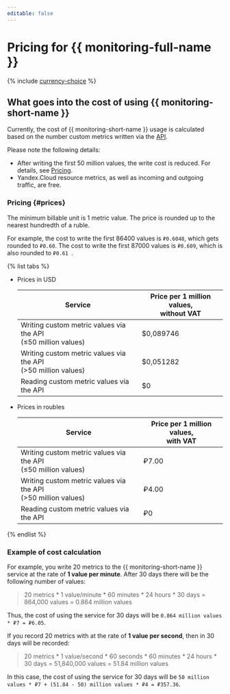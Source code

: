 ```yaml
---
editable: false
---
```

# Pricing for {{ monitoring-full-name }}

{% include [currency-choice](../_includes/pricing/currency-choice.md) %}

## What goes into the cost of using {{ monitoring-short-name }}

Currently, the cost of {{ monitoring-short-name }} usage is calculated based on the number custom metrics written via the [API](api-ref/index.md).

Please note the following details:

* After writing the first 50 million values, the write cost is reduced. For details, see [Pricing](#prices).
* Yandex.Cloud resource metrics, as well as incoming and outgoing traffic, are free.

### Pricing {#prices}

The minimum billable unit is 1 metric value. The price is rounded up to the nearest hundredth of a ruble.

For example, the cost to write the first 86400 values is `₽0.6048`, which gets rounded to `₽0.60`.
The cost to write the first 87000 values is `₽0.609`, which is also rounded to `₽0.61 `.

{% list tabs %}

- Prices in USD

  | Service | Price per 1 million values,<br>without VAT |
  | ----- | ----- |
  | Writing custom metric values via the API<br/>(≤50 million values) | $0,089746 |
  | Writing custom metric values via the API<br/>(>50 million values) | $0,051282 |
  | Reading custom metric values via the API | $0 |

- Prices in roubles

  | Service | Price per 1 million values,<br>with VAT |
  | ----- | ----- |
  | Writing custom metric values via the API<br/>(≤50 million values) | ₽7.00 |
  | Writing custom metric values via the API<br/>(>50 million values) | ₽4.00 |
  | Reading custom metric values via the API | ₽0 |

{% endlist %}

### Example of cost calculation

For example, you write 20 metrics to the {{ monitoring-short-name }} service at the rate of **1 value per minute**.
After 30 days there will be the following number of values:

>20 metrics * 1 value/minute * 60 minutes * 24 hours * 30 days = 864,000 values ​​= 0.864 million values

Thus, the cost of using the service for 30 days will be `0.864 million values ​​* ₽7 = ₽6.05`.

If you record 20 metrics with at the rate of **1 value per second**, then in 30 days will be recorded:

> 20 metrics * 1 value/second * 60 seconds * 60 minutes * 24 hours * 30 days = 51,840,000 values ​​= 51.84 million values

In this case, the cost of using the service for 30 days will be `50 million values ​​* ₽7 + (51.84 - 50) million values ​​* ₽4 = ₽357.36`.
